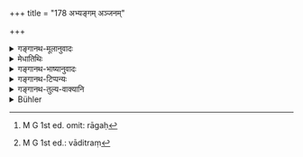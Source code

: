 +++
title = "178 अभ्यङ्गम् अञ्जनम्"

+++

<details><summary>गङ्गानथ-मूलानुवादः</summary>

From anointing, applying collyrium to the eyes, shoes, holding the umbrella, attachment, anger, avarice, dancing, singing and playing on musical instruments.—(178)
</details>

<details><summary>मेधातिथिः</summary>

घृततैलादिना स्नेहेन शिरःशरीरम्रक्षणम् **अभ्यङ्गः** । **अञ्जनं चाक्ष्णोः** । अक्षिग्रहणं वृत्तपूरणार्थम् । अनयोश् चापि देहमण्डनार्थतया प्रतिषेधो नौषधार्थतया, गन्धमाल्यादिसाहचर्यात् । **उपानहौ** चर्मपादुके, न केवले । **छत्रधारणं** च स्वहस्तेन परहस्तेन वोभयस्यापि निषेधः । **कामो** रागः[^४४८] । मन्मथस्य स्त्रीप्रतिषेधाद् एव सिद्धः । **क्रोधो** रोषः । **लोभो** मोहः । अहंकारममकारौ चित्तधर्माव् एते । **नर्तनं** प्राकृतपुरुषाणां हर्षाय गात्रविक्षेपो भरतादिदृष्टाभिनयप्रयोगश् च । **गीतं** षड्जादिस्वरप्रदर्शनम् । **वादनं**[^४४९] वीणावंशादिभिः स्वरवच्छब्दकरणं पणवमृदङ्गाद्यभिघातश् च तालानुवृत्त्या ॥ २.१७८ ॥


[^४४९]:
     M G 1st ed.: vāditraṃ


[^४४८]:
     M G 1st ed. omit: rāgaḥ
</details>

<details><summary>गङ्गानथ-भाष्यानुवादः</summary>

‘*Anointing*’—rubbing of the head and body with butter, oil or such other oily substances.

‘*Applying collyrium to the eyes*—the addition of the word ‘eyes’ is only for the purpose of filling up the metre.

What is prohibited in regard to these two is the having recourse to them by way of ornamentation; and not their use as medicine. That this is so is. dear from their being mentioned along with ‘scents and garlands.’

‘*Shoes*’—foot-covers *made of leather*; not all kinds of foot-cover.

‘*Holding of the umbrella*’—either by one’s own hand or by the hand of another person; both are prohibited.

‘*Kāma*’ here stands for *attachment*; the preclusion of *sexual desire* being already included under the prohibition of association with women (in 177).

‘*Anger*’—rage.

‘*Avarice*’—selfishness. Notions of ‘I’ and ‘mine’ are the characteristics of the mind.

‘*Dancing*.’—The throwing about of one’s limbs for the delectation of ordinary people, as also the acting of dramas according to the rules laid down by Bharata and others.

‘*Singing*’—the exhibition of the ‘Ṣaḍja’ and other musical notes.

‘*Playing upon musical instruments,'*—the producing of musical sounds by means of the lute, the flute and so forth, as also the striking, to time, of such instruments as the drum, *mṛdaṅga* and the like.—(178)
</details>

<details><summary>गङ्गानथ-टिप्पन्यः</summary>

This is quoted in *Parāśaramādhava* (Ācāra, p. 456);—in *Madanapārijāta*
(p. 39);—in *Vīramitrodaya* (Saṃskāra, p. 494);—in *Nirṇayasindhu* (p.
189);—in *Aparārka* (p. 62);—in *Saṃskāramayūkha* (p. 42);—and in
*Smṛticandrikā* (Saṃskāra, p. 125).
</details>

<details><summary>गङ्गानथ-तुल्य-वाक्यानि</summary>

**(verses 177-179)  
**

See Comparative notes for [Verse
2.177].
</details>

<details><summary>Bühler</summary>

178	From anointing (his body), applying collyrium to his eyes, from the use of shoes and of an umbrella (or parasol), from (sensual) desire, anger, covetousness, dancing, singing, and playing (musical instruments),
</details>
